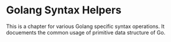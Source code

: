 # Golang Syntax Helpers

This is a chapter for various Golang specific syntax operations. It docuements the common usage of
primitive data structure of Go.